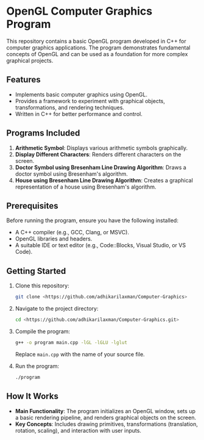 # OpenGL Computer Graphics Program

This repository contains a basic OpenGL program developed in C++ for computer graphics applications. The program demonstrates fundamental concepts of OpenGL and can be used as a foundation for more complex graphical projects.

## Features

- Implements basic computer graphics using OpenGL.
- Provides a framework to experiment with graphical objects, transformations, and rendering techniques.
- Written in C++ for better performance and control.

## Programs Included

1. **Arithmetic Symbol**: Displays various arithmetic symbols graphically.
2. **Display Different Characters**: Renders different characters on the screen.
3. **Doctor Symbol using Bresenham Line Drawing Algorithm**: Draws a doctor symbol using Bresenham's algorithm.
4. **House using Bresenham Line Drawing Algorithm**: Creates a graphical representation of a house using Bresenham's algorithm.

## Prerequisites

Before running the program, ensure you have the following installed:

- A C++ compiler (e.g., GCC, Clang, or MSVC).
- OpenGL libraries and headers.
- A suitable IDE or text editor (e.g., Code::Blocks, Visual Studio, or VS Code).

## Getting Started

1. Clone this repository:

   ```bash
   git clone <https://github.com/adhikarilaxman/Computer-Graphics>
   ```

2. Navigate to the project directory:

   ```bash
   cd <https://github.com/adhikarilaxman/Computer-Graphics.git>
   ```

3. Compile the program:

   ```bash
   g++ -o program main.cpp -lGL -lGLU -lglut
   ```

   Replace `main.cpp` with the name of your source file.

4. Run the program:

   ```bash
   ./program
   ```

## How It Works

- **Main Functionality**: The program initializes an OpenGL window, sets up a basic rendering pipeline, and renders graphical objects on the screen.
- **Key Concepts**: Includes drawing primitives, transformations (translation, rotation, scaling), and interaction with user inputs.


